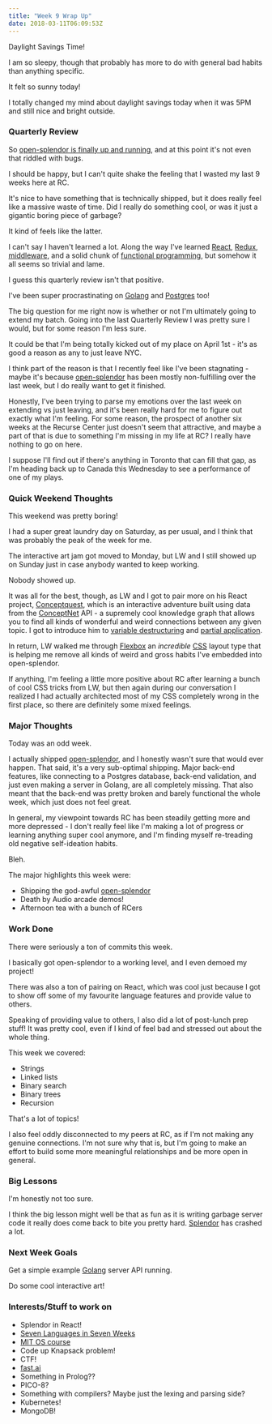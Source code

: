 ```yaml
---
title: "Week 9 Wrap Up"
date: 2018-03-11T06:09:53Z
---
```

Daylight Savings Time!

I am so sleepy, though that probably has more to do with general bad habits than anything specific.

It felt so sunny today!

I totally changed my mind about daylight savings today when it was 5PM and still nice and bright outside.

### Quarterly Review

So [open-splendor is finally up and running](https://splendor.bryan-chu.com/), and at this point it's not even that riddled with bugs.

I should be happy, but I can't quite shake the feeling that I wasted my last 9 weeks here at RC.

It's nice to have something that is technically shipped, but it does really feel like a massive waste of time. Did I really do something cool, or was it just a gigantic boring piece of garbage?

It kind of feels like the latter.

I can't say I haven't learned a lot. Along the way I've learned [React](https://reactjs.org/), [Redux](https://redux.js.org/), [middleware](https://redux.js.org/advanced/middleware), and a solid chunk of [functional programming](https://en.wikipedia.org/wiki/Functional_programming), but somehow it all seems so trivial and lame.

I guess this quarterly review isn't that positive.

I've been super procrastinating on [Golang](https://golang.org/) and [Postgres](https://www.postgresql.org/) too!

The big question for me right now is whether or not I'm ultimately going to extend my batch. Going into the last Quarterly Review I was pretty sure I would, but for some reason I'm less sure.

It could be that I'm being totally kicked out of my place on April 1st - it's as good a reason as any to just leave NYC.

I think part of the reason is that I recently feel like I've been stagnating - maybe it's because [open-splendor](https://github.com/farkwun/open-splendor) has been mostly non-fulfilling over the last week, but I do really want to get it finished.

Honestly, I've been trying to parse my emotions over the last week on extending vs just leaving, and it's been really hard for me to figure out exactly what I'm feeling. For some reason, the prospect of another six weeks at the Recurse Center just doesn't seem that attractive, and maybe a part of that is due to something I'm missing in my life at RC? I really have nothing to go on here.

I suppose I'll find out if there's anything in Toronto that can fill that gap, as I'm heading back up to Canada this Wednesday to see a performance of one of my plays.

### Quick Weekend Thoughts
This weekend was pretty boring!

I had a super great laundry day on Saturday, as per usual, and I think that was probably the peak of the week for me.

The interactive art jam got moved to Monday, but LW and I still showed up on Sunday just in case anybody wanted to keep working.

Nobody showed up.

It was all for the best, though, as LW and I got to pair more on his React project, [Conceptquest](https://github.com/loganwilliams/conceptquest), which is an interactive adventure built using data from the [ConceptNet](http://conceptnet.io/) API - a supremely cool knowledge graph that allows you to find all kinds of wonderful and weird connections between any given topic. I got to introduce him to [variable destructuring](https://developer.mozilla.org/en-US/docs/Web/JavaScript/Reference/Operators/Destructuring_assignment) and [partial application](https://en.wikipedia.org/wiki/Partial_application).

In return, LW walked me through [Flexbox](https://css-tricks.com/snippets/css/a-guide-to-flexbox/) an *incredible* [CSS](https://www.w3.org/Style/CSS/Overview.en.html) layout type that is helping me remove all kinds of weird and gross habits I've embedded into open-splendor.

If anything, I'm feeling a little more positive about RC after learning a bunch of cool CSS tricks from LW, but then again during our conversation I realized I had actually architected most of my CSS completely wrong in the first place, so there are definitely some mixed feelings.

### Major Thoughts
Today was an odd week.

I actually shipped [open-splendor](https://github.com/farkwun/open-splendor), and I honestly wasn't sure that would ever happen. That said, it's a very sub-optimal shipping. Major back-end features, like connecting to a Postgres database, back-end validation, and just even making a server in Golang, are all completely missing. That also meant that the back-end was pretty broken and barely functional the whole week, which just does not feel great.

In general, my viewpoint towards RC has been steadily getting more and more depressed - I don't really feel like I'm making a lot of progress or learning anything super cool anymore, and I'm finding myself re-treading old negative self-ideation habits.

Bleh.

The major highlights this week were:
* Shipping the god-awful [open-splendor](https://github.com/farkwun/open-splendor)
* Death by Audio arcade demos!
* Afternoon tea with a bunch of RCers

### Work Done
There were seriously a ton of commits this week.

I basically got open-splendor to a working level, and I even demoed my project!

There was also a ton of pairing on React, which was cool just because I got to show off some of my favourite language features and provide value to others.

Speaking of providing value to others, I also did a lot of post-lunch prep stuff! It was pretty cool, even if I kind of feel bad and stressed out about the whole thing.

This week we covered:

* Strings
* Linked lists
* Binary search
* Binary trees
* Recursion

That's a lot of topics!

I also feel oddly disconnected to my peers at RC, as if I'm not making any genuine connections. I'm not sure why that is, but I'm going to make an effort to build some more meaningful relationships and be more open in general.

### Big Lessons

I'm honestly not too sure.

I think the big lesson might well be that as fun as it is writing garbage server code it really does come back to bite you pretty hard. [Splendor](https://splendor.bryan-chu.com/) has crashed a lot.

### Next Week Goals
Get a simple example [Golang](https://golang.org/) server API running.

Do some cool interactive art!

### Interests/Stuff to work on
* Splendor in React!
* [Seven Languages in Seven Weeks](https://geneticmail.com/scott/library/text/seven-languages-in-seven-weeks_p1_0.pdf)
* [MIT OS course](https://ocw.mit.edu/courses/electrical-engineering-and-computer-science/6-828-operating-system-engineering-fall-2012/)
* Code up Knapsack problem!
* CTF!
* [fast.ai](http://www.fast.ai/)
* Something in Prolog??
* PICO-8?
* Something with compilers? Maybe just the lexing and parsing side?
* Kubernetes!
* MongoDB!
